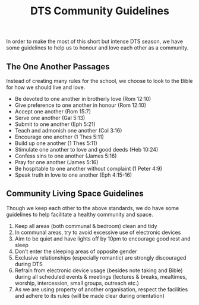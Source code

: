 ﻿---
id: guidelines
title: DTS Community Guidelines
---

In order to make the most of this short but intense DTS season, we have some guidelines to help us to honour and love each other as a community.

## The One Another Passages

Instead of creating many rules for the school, we choose to look to the Bible for how we should live and love.

- Be devoted to one another in brotherly love (Rom 12:10)
- Give preference to one another in honour (Rom 12:10)
- Accept one another (Rom 15:7)
- Serve one another (Gal 5:13)
- Submit to one another (Eph 5:21)
- Teach and admonish one another (Col 3:16)
- Encourage one another (1 Thes 5:11)
- Build up one another (1 Thes 5:11)
- Stimulate one another to love and good deeds (Heb 10:24)
- Confess sins to one another (James 5:16)
- Pray for one another (James 5:16)
- Be hospitable to one another without complaint (1 Peter 4:9)
- Speak truth in love to one another (Eph 4:15-16)

## Community Living Space Guidelines

Though we keep each other to the above standards, we do have some guidelines to help facilitate a healthy community and space.

1. Keep all areas (both communal & bedroom) clean and tidy
2. In communal areas, try to avoid excessive use of electronic devices
3. Aim to be quiet and have lights off by 10pm to encourage good rest and sleep
4. Don’t enter the sleeping areas of opposite gender
5. Exclusive relationships (especially romantic) are strongly discouraged during DTS
6. Refrain from electronic device usage (besides note taking and Bible) during all scheduled events & meetings (lectures & breaks, mealtimes, worship, intercession, small groups, outreach etc.)
7. As we are using property of another organisation, respect the facilities and adhere to its rules (will be made clear during orientation)
